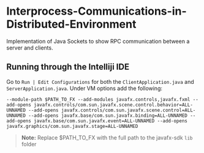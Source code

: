 # Interprocess-Communications-in-Distributed-Environment

Implementation of Java Sockets to show RPC communication between a server and clients.


## Running through the Intelliji IDE

Go to `Run | Edit Configurations` for both the `ClientApplication.java` and `ServerApplication.java`. Under 
VM options add the following:

```
--module-path $PATH_TO_FX --add-modules javafx.controls,javafx.fxml --add-opens javafx.controls/com.sun.javafx.scene.control.behavior=ALL-UNNAMED --add-opens javafx.controls/com.sun.javafx.scene.control=ALL-UNNAMED --add-opens javafx.base/com.sun.javafx.binding=ALL-UNNAMED --add-opens javafx.base/com.sun.javafx.event=ALL-UNNAMED --add-opens javafx.graphics/com.sun.javafx.stage=ALL-UNNAMED
```

> __Note:__ Replace $PATH_TO_FX with the full path to the javafx-sdk `lib` folder
